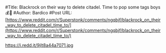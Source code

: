 #Title: Blackrock on their way to delete citadel. Time to pop some tags boys 💰💸
#Author: Bardico
#Post URL: [https://www.reddit.com/r/Superstonk/comments/ngqbjf/blackrock_on_their_way_to_delete_citadel_time_to/](https://www.reddit.com/r/Superstonk/comments/ngqbjf/blackrock_on_their_way_to_delete_citadel_time_to/)


https://i.redd.it/9jlt8a44a7071.jpg